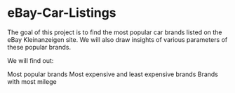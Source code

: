 # eBay-Car-Listings
The goal of this project is to find the most popular car brands listed on the eBay Kleinanzeigen site. We will also draw insights of various parameters of these popular brands.

We will find out:

Most popular brands
Most expensive and least expensive brands
Brands with most milege
